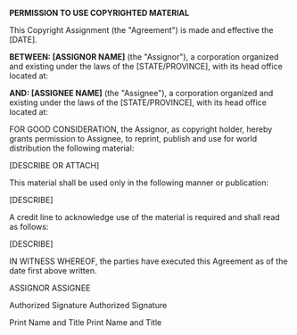 **PERMISSION TO USE COPYRIGHTED MATERIAL**

This Copyright Assignment (the \"Agreement\") is made and effective the
\[DATE\].

**BETWEEN: \[ASSIGNOR NAME\]** (the \"Assignor\"), a corporation
organized and existing under the laws of the \[STATE/PROVINCE\], with
its head office located at:

**AND: \[ASSIGNEE NAME\]** (the \"Assignee\"), a corporation organized
and existing under the laws of the \[STATE/PROVINCE\], with its head
office located at:

FOR GOOD CONSIDERATION, the Assignor, as copyright holder, hereby grants
permission to Assignee, to reprint, publish and use for world
distribution the following material:

\[DESCRIBE OR ATTACH\]

This material shall be used only in the following manner or publication:

\[DESCRIBE\]

A credit line to acknowledge use of the material is required and shall
read as follows:

\[DESCRIBE\]

IN WITNESS WHEREOF, the parties have executed this Agreement as of the
date first above written.

ASSIGNOR ASSIGNEE

Authorized Signature Authorized Signature

Print Name and Title Print Name and Title
